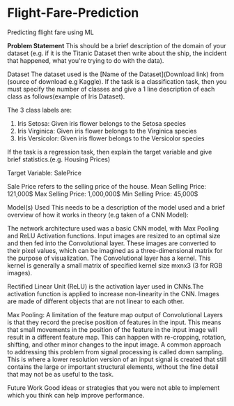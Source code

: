 # Flight-Fare-Prediction
Predicting flight fare using ML 

**Problem Statement**
This should be a brief description of the domain of your dataset (e.g. if it is the Titanic Dataset then write about the ship, the incident that happened, what you're trying to do with the data).

Dataset
The dataset used is the [Name of the Dataset](Download link) from (source of download e.g Kaggle). If the task is a classification task, then you must specify the number of classes and give a 1 line description of each class as follows(example of Iris Dataset).

The 3 class labels are:

1. Iris Setosa: Given iris flower belongs to the Setosa species
2. Iris Virginica: Given iris flower belongs to the Virginica species
3. Iris Versicolor: Given iris flower belongs to the Versicolor species

If the task is a regression task, then explain the target variable and give brief statistics.(e.g. Housing Prices)

Target Variable: SalePrice

Sale Price refers to the selling price of the house.
Mean Selling Price: 121,000$
Max Selling Price: 1,000,000$
Min Selling Price: 45,000$

Model(s) Used
This needs to be a description of the model used and a brief overview of how it works in theory (e.g taken of a CNN Model):

The network architecture used was a basic CNN model, with Max Pooling and ReLU Activation functions. Input images are resized to an optimal size and then fed into the Convolutional layer. These images are converted to their pixel values, which can be imagined as a three-dimensional matrix for the purpose of visualization. The Convolutional layer has a kernel. This kernel is generally a small matrix of specified kernel size mxnx3 (3 for RGB images).

Rectified Linear Unit (ReLU) is the activation layer used in CNNs.The activation function is applied to increase non-linearity in the CNN. Images are made of different objects that are not linear to each other.

Max Pooling: A limitation of the feature map output of Convolutional Layers is that they record the precise position of features in the input. This means that small movements in the position of the feature in the input image will result in a different feature map. This can happen with re-cropping, rotation, shifting, and other minor changes to the input image. A common approach to addressing this problem from signal processing is called down sampling. This is where a lower resolution version of an input signal is created that still contains the large or important structural elements, without the fine detail that may not be as useful to the task.

Future Work
Good ideas or strategies that you were not able to implement which you think can help improve performance.
